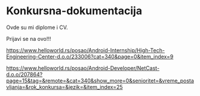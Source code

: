 # Konkursna-dokumentacija
Ovde su mi diplome i CV.

Prijavi se na ovo!!!

https://www.helloworld.rs/posao/Android-Internship/High-Tech-Engineering-Center-d.o.o/233006?cat=340&page=0&item_index=9


https://www.helloworld.rs/posao/Android-Developer/NetCast-d.o.o/207864?page=15&tag=&remote=&cat=340&show_more=0&senioritet=&vreme_postavljanja=&rok_konkursa=&jezik=&item_index=25
